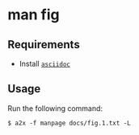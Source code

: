 # man fig

## Requirements

- Install [`asciidoc`](http://asciidoc.org/INSTALL.html)

## Usage

Run the following command:

```
$ a2x -f manpage docs/fig.1.txt -L
```
